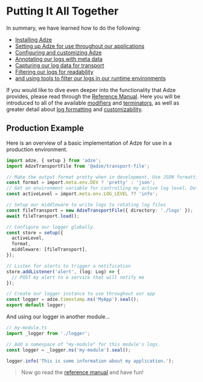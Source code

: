 # Putting It All Together

In summary, we have learned how to do the following:

- [Installing Adze](./installation.md)
- [Setting up Adze for use throughout our applications](./setup.md)
- [Configuring and customizing Adze](./setup.md#configure-the-shared-logger)
- [Annotating our logs with meta data](./annotation.md)
- [Capturing our log data for transport](./capture-data.md)
- [Filtering our logs for readability](./filtering.md)
- [and using tools to filter our logs in our runtime environments](./tools.md)

If you would like to dive even deeper into the functionality that Adze provides, please read through
the [Reference Manual](../reference/introduction.md). Here you will be introduced to all of the
available [modifiers](../reference/modifiers.md) and [terminators](../reference/terminators.md), as
well as greater detail about [log formatting](../reference/formatters.md) and [customizability](../reference/configuration.md).

## Production Example

Here is an overview of a basic implementation of Adze for use in a production environment.

```typescript
import adze, { setup } from 'adze';
import AdzeTransportFile from '@adze/transport-file';

// Make the output format pretty when in development. Use JSON formatting in all other environments.
const format = import.meta.env.DEV ? 'pretty' : 'json';
// Get an environment variable for controlling my active log level. Default to info level.
const activeLevel = import.meta.env.LOG_LEVEL ?? 'info';

// Setup our middleware to write logs to rotating log files
const fileTransport = new AdzeTransportFile({ directory: './logs' });
await fileTransport.load();

// Configure our logger globally.
const store = setup({
  activeLevel,
  format,
  middleware: [fileTransport],
});

// Listen for alerts to trigger a notification
store.addListener('alert', (log: Log) => {
  // POST my alert to a service that will notify me
});

// Create our logger instance to use throughout our app
const logger = adze.timestamp.ns('MyApp').seal();
export default logger;
```

And using our logger in another module...

```typescript
// my-module.ts
import _logger from './logger';

// Add a namespace of "my-module" for this module's logs.
const logger = _logger.ns('my-module').seal();

logger.info('This is some information about my application.');
```

> Now go read the [reference manual](../reference/introduction.md) and have fun!

